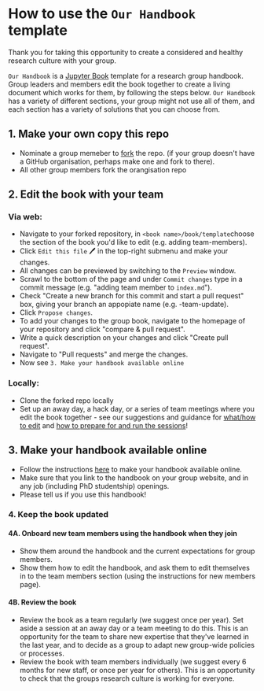 # How to use the `Our Handbook` template

Thank you for taking this opportunity to create a considered and healthy research culture with your group.

`Our Handbook` is a [Jupyter Book](http://jupyterbook.org/) template for a research group handbook. 
Group leaders and members edit the book together to create a living document which works for them, by following the steps below. 
`Our Handbook` has a variety of different sections, your group might not use all of them, and each section has a variety of solutions that you can choose from.

## 1. Make your own copy this repo

* Nominate a group memeber to [fork](https://docs.github.com/en/pull-requests/collaborating-with-pull-requests/working-with-forks/about-forks) the repo. (if your group doesn't have a GitHub organisation, perhaps make one and fork to there).
* All other group members fork the orangisation repo 

## 2. Edit the book with your team

### Via web:

* Navigate to your forked repository, in `<book name>/book/template`choose the section of the book you'd like to edit (e.g. adding team-members).
* Click `Edit this file` 🖊 in the top-right submenu and make your changes.
* All changes can be previewed by switching to the `Preview` window.
* Scrawl to the bottom of the page and under `Commit changes` type in a commit message (e.g. "adding team member to `index.md`").
* Check "Create a new branch for this commit and start a pull request" box, giving your branch an appopiate name (e.g. <my-inital>-team-update).
* Click `Propose changes`.
* To add your changes to the group book, navigate to the homepage of your repository and click "compare & pull request".
* Write a quick description on your changes and click "Create pull request".
* Navigate to "Pull requests" and merge the changes.
* Now see `3. Make your handbook available online`

### Locally:
* Clone the forked repo locally
* Set up an away day, a hack day, or a series of team meetings where you edit the book together - see our suggestions and guidance for [what/how to edit](../contributing) and [how to prepare for and run the sessions](editing-together)!
<!-- TODO: Make a guide to handbook hack days: preparations for organisers, instructions for members, etc, i.e. install VS code, add jupyterbook plugin, etc - and link here  see our [guide to handbook hack days](hack-day)-->

## 3. Make your handbook available online

<!-- TODO: add link below-->
* Follow the instructions [here](./put-online) to make your handbook available online.
* Make sure that you link to the handbook on your group website, and in any job (including PhD studentship) openings.
* Please tell us if you use this handbook! 

### 4. Keep the book updated

#### 4A. Onboard new team members using the handbook when they join

* Show them around the handbook and the current expectations for group members.
* Show them how to edit the handbook, and ask them to edit themselves in to the team members section (using the instructions for new members page).

#### 4B. Review the book

* Review the book as a team regularly (we suggest once per year). Set aside a session at an away day or a team meeting to do this. This is an opportunity for the team to share new expertise that they've learned in the last year, and to decide as a group to adapt new group-wide policies or processes.
* Review the book with team members individually (we suggest every 6 months for new staff, or once per year for others). This is an opportunity to check that the groups research culture is working for everyone.
